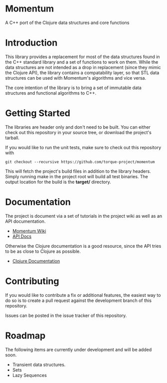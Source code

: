 # Momentum

A C++ port of the Clojure data structures and core functions


# Introduction

This library provides a replacement for most of the data structures found in 
the C++ standard library and a set of functions to work on them. 
While the data structures are not intended as a drop in replacement 
(since they mimic the Clojure API), the library contains a compatability layer, 
so that STL data structures can be used with Momentum's algorithms and vice versa.

The core intention of the library is to bring a set of immutable data structures
and functional algorithms to C++.

# Getting Started

The libraries are header only and don't need to be built. You can either check 
out this repository in your source tree, or download the project's tarball.

If you would like to run the unit tests, make sure to check out this repository
with

    git checkout --recursive https://github.com/torque-project/momentum

This will fetch the project's build files in addition to the library headers.
Simply running make in the project root will build all test binaries. The
output location for the build is the **target/** directory.

# Documentation

The project is document via a set of tutorials in the project wiki as well as
an API documentation.

* [Momentum Wiki](https://github.com/jkrueger/momentum/wiki)
* [API Docs](http://jkrueger.github.io/momentum)

Otherwise the Clojure documentation is a good resource, since the API tries
to be as close to Clojure as possible.

* [Clojure Documentation](http://clojure.github.io/clojure/)


# Contributing

If you would like to contribute a fix or additional features, the easiest way to 
do so is to create a pull request against the development branch of this repository.

Issues can be posted in the issue tracker of this repository.


# Roadmap

The following items are currently under development and will be added soon.

* Transient data structures.
* Sets
* Lazy Sequences
